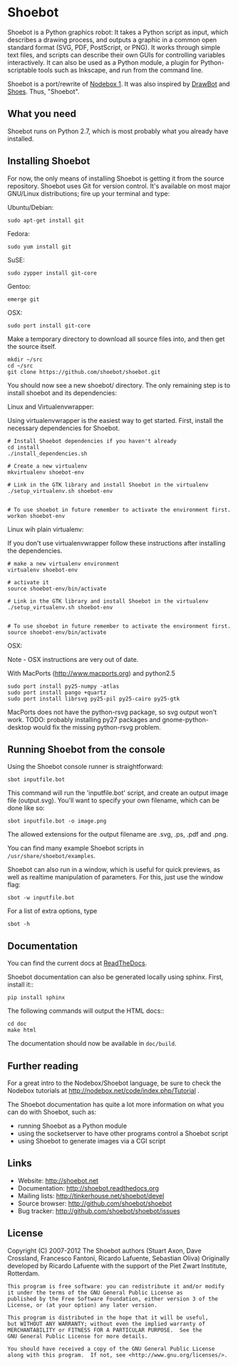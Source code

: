 Shoebot
=======

Shoebot is a Python graphics robot: It takes a Python script as input, which describes a drawing process, and outputs a graphic in a common open standard format (SVG, PDF, PostScript, or PNG). It works through simple text files, and scripts can describe their own GUIs for controlling variables interactively. It can also be used as a Python module, a plugin for Python-scriptable tools such as Inkscape, and run from the command line. 

Shoebot is a port/rewrite of [Nodebox 1](http://nodebox.net/code/index.php/Home). It was also inspired by [DrawBot](http://drawbot.com) and [Shoes](http://shoesrb.com/). Thus, "Shoebot".

What you need
-------------

Shoebot runs on Python 2.7, which is most probably what you already have installed.


Installing Shoebot
------------------

For now, the only means of installing Shoebot is getting it from the source repository. Shoebot uses Git for version control. It's available on most major GNU/Linux distributions; fire up your terminal and type:

Ubuntu/Debian:

    sudo apt-get install git

Fedora:

    sudo yum install git

SuSE:

    sudo zypper install git-core

Gentoo:

    emerge git

OSX:

    sudo port install git-core

Make a temporary directory to download all source files into, and then get the source itself.

    mkdir ~/src
    cd ~/src
    git clone https://github.com/shoebot/shoebot.git




You should now see a new shoebot/ directory. The only remaining step is to install shoebot and its dependencies:



Linux and Virtualenvwrapper:

Using virtualenvwrapper is the easiest way to get started. First, install the necessary dependencies for Shoebot.
    
    # Install Shoebot dependencies if you haven't already
    cd install
    ./install_dependencies.sh
    
    # Create a new virtualenv
    mkvirtualenv shoebot-env
    
    # Link in the GTK library and install Shoebot in the virtualenv
    ./setup_virtualenv.sh shoebot-env


    # To use shoebot in future remember to activate the environment first.
    workon shoebot-env



Linux wih plain virtualenv:

If you don't use virtualenvwrapper follow these instructions after installing the dependencies.

    # make a new virtualenv environment
    virtualenv shoebot-env
    
    # activate it
    source shoebot-env/bin/activate
    
    # Link in the GTK library and install Shoebot in the virtualenv
    ./setup_virtualenv.sh shoebot-env


    # To use shoebot in future remember to activate the environment first.
    source shoebot-env/bin/activate




OSX:

Note - OSX instructions are very out of date.

With MacPorts (http://www.macports.org) and python2.5

    sudo port install py25-numpy -atlas
    sudo port install pango +quartz
    sudo port install librsvg py25-pil py25-cairo py25-gtk

MacPorts does not have the python-rsvg package, so svg output won't work.
TODO: probably installing py27 packages and gnome-python-desktop would fix the missing python-rsvg problem.



Running Shoebot from the console
--------------------------------

Using the Shoebot console runner is straightforward:

    sbot inputfile.bot

This command will run the 'inputfile.bot' script, and create an output image
file (output.svg). You'll want to specify your own filename, which can be
done like so:

    sbot inputfile.bot -o image.png

The allowed extensions for the output filename are .svg, .ps, .pdf and .png.

You can find many example Shoebot scripts in `/usr/share/shoebot/examples`.

Shoebot can also run in a window, which is useful for quick previews, as well
as realtime manipulation of parameters. For this, just use the window flag:

    sbot -w inputfile.bot

For a list of extra options, type

    sbot -h


Documentation
-------------

You can find the current docs at [ReadTheDocs](http://shoebot.readthedocs.org/).

Shoebot documentation can also be generated locally using sphinx. First, install it::

    pip install sphinx

The following commands will output the HTML docs::
  
    cd doc
    make html 

The documentation should now be available in `doc/build`.


Further reading
---------------

For a great intro to the Nodebox/Shoebot language, be sure to check the Nodebox tutorials at http://nodebox.net/code/index.php/Tutorial .

The Shoebot documentation has quite a lot more information on what you can do with Shoebot, such as:

  * running Shoebot as a Python module
  * using the socketserver to have other programs control a Shoebot script
  * using Shoebot to generate images via a CGI script


Links
-----

  * Website:             http://shoebot.net
  * Documentation:       http://shoebot.readthedocs.org
  * Mailing lists:       http://tinkerhouse.net/shoebot/devel
  * Source browser:	     http://github.com/shoebot/shoebot
  * Bug tracker:         http://github.com/shoebot/shoebot/issues


License
-------

Copyright (C) 2007-2012 The Shoebot authors (Stuart Axon, Dave Crossland, Francesco Fantoni, Ricardo Lafuente, Sebastian Oliva)
Originally developed by Ricardo Lafuente with the support of the Piet Zwart Institute, Rotterdam.

    This program is free software: you can redistribute it and/or modify
    it under the terms of the GNU General Public License as
    published by the Free Software Foundation, either version 3 of the
    License, or (at your option) any later version.

    This program is distributed in the hope that it will be useful,
    but WITHOUT ANY WARRANTY; without even the implied warranty of
    MERCHANTABILITY or FITNESS FOR A PARTICULAR PURPOSE.  See the
    GNU General Public License for more details.

    You should have received a copy of the GNU General Public License
    along with this program.  If not, see <http://www.gnu.org/licenses/>.



